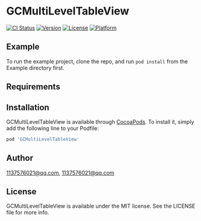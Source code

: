 # GCMultiLevelTableView

[![CI Status](https://img.shields.io/travis/1137576021@qq.com/GCMultiLevelTableView.svg?style=flat)](https://travis-ci.org/1137576021@qq.com/GCMultiLevelTableView)
[![Version](https://img.shields.io/cocoapods/v/GCMultiLevelTableView.svg?style=flat)](https://cocoapods.org/pods/GCMultiLevelTableView)
[![License](https://img.shields.io/cocoapods/l/GCMultiLevelTableView.svg?style=flat)](https://cocoapods.org/pods/GCMultiLevelTableView)
[![Platform](https://img.shields.io/cocoapods/p/GCMultiLevelTableView.svg?style=flat)](https://cocoapods.org/pods/GCMultiLevelTableView)

## Example

To run the example project, clone the repo, and run `pod install` from the Example directory first.

## Requirements

## Installation

GCMultiLevelTableView is available through [CocoaPods](https://cocoapods.org). To install
it, simply add the following line to your Podfile:

```ruby
pod 'GCMultiLevelTableView'
```

## Author

1137576021@qq.com, 1137576021@qq.com

## License

GCMultiLevelTableView is available under the MIT license. See the LICENSE file for more info.
